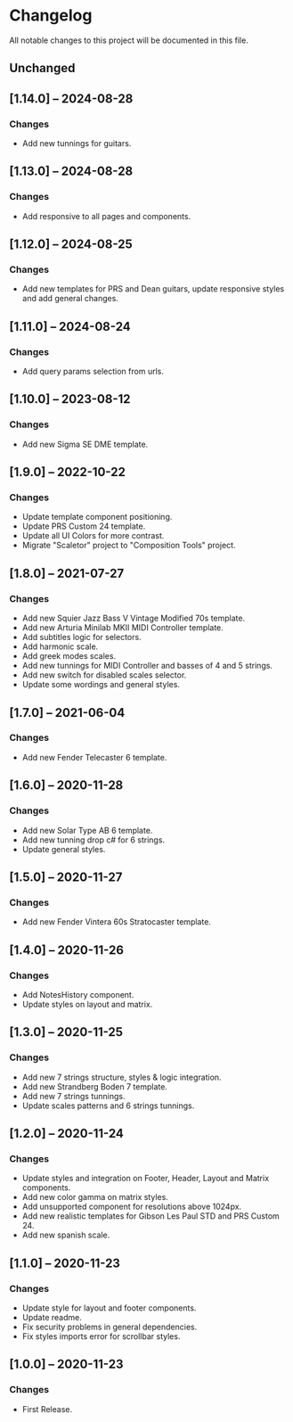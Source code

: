 # Changelog
All notable changes to this project will be documented in this file.

## Unchanged

## [1.14.0] – 2024-08-28
### Changes
- Add new tunnings for guitars.

## [1.13.0] – 2024-08-28
### Changes
- Add responsive to all pages and components.

## [1.12.0] – 2024-08-25
### Changes
- Add new templates for PRS and Dean guitars, update responsive styles and add general changes.

## [1.11.0] – 2024-08-24
### Changes
- Add query params selection from urls.

## [1.10.0] – 2023-08-12
### Changes
- Add new Sigma SE DME template.

## [1.9.0] – 2022-10-22
### Changes
- Update template component positioning.
- Update PRS Custom 24 template.
- Update all UI Colors for more contrast.
- Migrate "Scaletor" project to "Composition Tools" project.

## [1.8.0] – 2021-07-27
### Changes
- Add new Squier Jazz Bass V Vintage Modified 70s template.
- Add new Arturia Minilab MKII MIDI Controller template.
- Add subtitles logic for selectors.
- Add harmonic scale.
- Add greek modes scales.
- Add new tunnings for MIDI Controller and basses of 4 and 5 strings.
- Add new switch for disabled scales selector.
- Update some wordings and general styles.

## [1.7.0] – 2021-06-04
### Changes
- Add new Fender Telecaster 6 template.

## [1.6.0] – 2020-11-28
### Changes
- Add new Solar Type AB 6 template.
- Add new tunning drop c# for 6 strings.
- Update general styles.

## [1.5.0] – 2020-11-27
### Changes
- Add new Fender Vintera 60s Stratocaster template.

## [1.4.0] – 2020-11-26
### Changes
- Add NotesHistory component.
- Update styles on layout and matrix.

## [1.3.0] – 2020-11-25
### Changes
- Add new 7 strings structure, styles & logic integration.
- Add new Strandberg Boden 7 template.
- Add new 7 strings tunnings.
- Update scales patterns and 6 strings tunnings.

## [1.2.0] – 2020-11-24
### Changes
- Update styles and integration on Footer, Header, Layout and Matrix components.
- Add new color gamma on matrix styles.
- Add unsupported component for resolutions above 1024px.
- Add new realistic templates for Gibson Les Paul STD and PRS Custom 24.
- Add new spanish scale.

## [1.1.0] – 2020-11-23
### Changes
- Update style for layout and footer components.
- Update readme.
- Fix security problems in general dependencies.
- Fix styles imports error for scrollbar styles.

## [1.0.0] – 2020-11-23
### Changes
- First Release.
